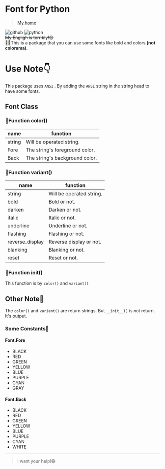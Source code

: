 # Font for Python
> [My home](https://github.com/shufeng2012)

![github](https://img.shields.io/badge/github-shufeng2012-white?logo=github) ![python](https://img.shields.io/badge/python-3.15.5-yellow?logo=python)<br>
~~My Engligh is terribly!😣~~<br>
🏳‍🌈This is a package that you can use some fonts like bold and colors **(not colorama)**.
# Use Note👇
This package uses `ANSI` . By adding the `ANSI` string in the string head to have some fonts. 
## Font Class
### 🚩Function color()
|name|function|
|---|---|
|string|Will be operated string.|
|Fore|The string's foreground color.|
|Back|The string's background color.|
### 🚩Function variant()
|name|function|
|---|---|
|string|Will be operated string.|
|bold|Bold or not.|
|darken|Darken or not.|
|italic|Italic or not.|
|underline|Underline or not.|
|flashing|Flashing or not.|
|reverse_display|Reverse display or not.|
|blanking|Blanking or not.|
|reset|Reset or not.|
### 🚩Function __init__()
This function is by `color()` and `variant()`
## Other Note📕
The `color()` and `variant()` are return strings. But `__init__()` is not return. It's output.
### Some Constants📃
#### Font.Fore
+ BLACK
+ RED
+ GREEN
+ YELLOW
+ BLUE
+ PURPLE
+ CYAN
+ GRAY
#### Font.Back
+ BLACK
+ RED
+ GREEN
+ YELLOW
+ BLUE
+ PURPLE
+ CYAN
+ WHITE
***
> I want your help!😄

